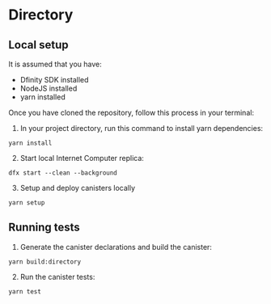 # Directory

## Local setup

It is assumed that you have:
- Dfinity SDK installed
- NodeJS installed
- yarn installed

Once you have cloned the repository, follow this process in your terminal:
1. In your project directory, run this command to install yarn dependencies:
```
yarn install
```
2. Start local Internet Computer replica:
```
dfx start --clean --background
```
3. Setup and deploy canisters locally
```
yarn setup
```

## Running tests

1. Generate the canister declarations and build the canister:
```
yarn build:directory
```
2. Run the canister tests:
```
yarn test
```
